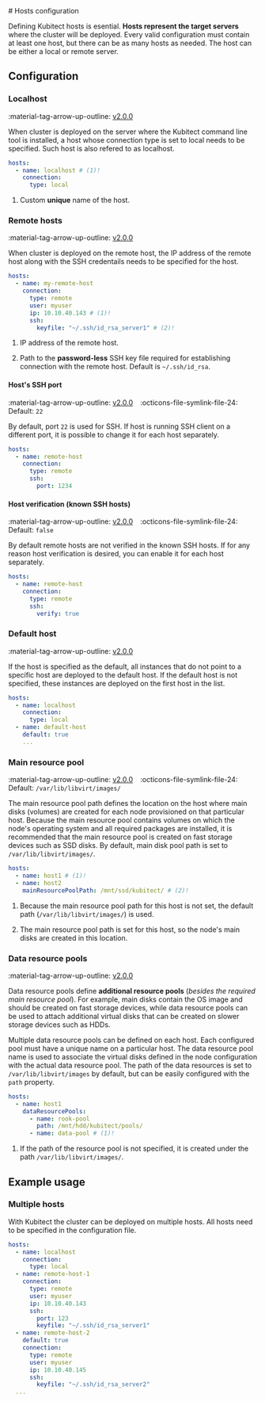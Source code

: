 [tag 2.0.0]: https://github.com/MusicDin/kubitect/releases/tag/v2.0.0

<div markdown="1" class="text-center">
# Hosts configuration
</div>

<div markdown="1" class="text-justify">

Defining Kubitect hosts is esential. 
**Hosts represent the target servers** where the cluster will be deployed.
Every valid configuration must contain at least one host, but there can be as many hosts as needed.
The host can be either a local or remote server. 

## Configuration

### Localhost

:material-tag-arrow-up-outline: [v2.0.0][tag 2.0.0]

When cluster is deployed on the server where the Kubitect command line tool is installed,
a host whose connection type is set to local needs to be specified. 
Such host is also refered to as localhost.

```yaml
hosts:
  - name: localhost # (1)!
    connection:
      type: local
``` 

1. Custom **unique** name of the host.

### Remote hosts

:material-tag-arrow-up-outline: [v2.0.0][tag 2.0.0]

When cluster is deployed on the remote host, the IP address of the remote host along with the SSH credentails needs to be specified for the host.

```yaml
hosts:
  - name: my-remote-host
    connection:
      type: remote
      user: myuser
      ip: 10.10.40.143 # (1)!
      ssh:
        keyfile: "~/.ssh/id_rsa_server1" # (2)!
```

1. IP address of the remote host.

2. Path to the **password-less** SSH key file required for establishing connection with the remote host. Default is `~/.ssh/id_rsa`.

#### Host's SSH port

:material-tag-arrow-up-outline: [v2.0.0][tag 2.0.0]
&ensp;
:octicons-file-symlink-file-24: Default: `22`

By default, port `22` is used for SSH.
If host is running SSH client on a different port, it is possible to change it for each host separately.

```yaml
hosts:
  - name: remote-host
    connection:
      type: remote
      ssh:
        port: 1234
```

#### Host verification (known SSH hosts)

:material-tag-arrow-up-outline: [v2.0.0][tag 2.0.0]
&ensp;
:octicons-file-symlink-file-24: Default: `false`

By default remote hosts are not verified in the known SSH hosts.
If for any reason host verification is desired, you can enable it for each host separately.

```yaml
hosts:
  - name: remote-host
    connection:
      type: remote
      ssh:
        verify: true
```

### Default host

:material-tag-arrow-up-outline: [v2.0.0][tag 2.0.0]

If the host is specified as the default, all instances that do not point to a specific host are deployed to the default host. 
If the default host is not specified, these instances are deployed on the first host in the list.

```yaml
hosts:
  - name: localhost
    connection:
      type: local
  - name: default-host
    default: true
    ...
```

### Main resource pool

:material-tag-arrow-up-outline: [v2.0.0][tag 2.0.0]
&ensp;
:octicons-file-symlink-file-24: Default: `/var/lib/libvirt/images/`

The main resource pool path defines the location on the host where main disks (volumes) are created for each node provisioned on that particular host.
Because the main resource pool contains volumes on which the node's operating system and all required packages are installed, it is recommended that the main resource pool is created on fast storage devices such as SSD disks.
By default, main disk pool path is set to `/var/lib/libvirt/images/`.

```yaml
hosts:
  - name: host1 # (1)!
  - name: host2 
    mainResourcePoolPath: /mnt/ssd/kubitect/ # (2)!
```

1. Because the main resource pool path for this host is not set, the default path (`/var/lib/libvirt/images/`) is used.

2. The main resource pool path is set for this host, so the node's main disks are created in this location.

### Data resource pools

:material-tag-arrow-up-outline: [v2.0.0][tag 2.0.0]

Data resource pools define **additional resource pools** (*besides the required main resource pool*).
For example, main disks contain the OS image and should be created on fast storage devices, while data resource pools can be used to attach additional virtual disks that can be created on slower storage devices such as HDDs.

Multiple data resource pools can be defined on each host.
Each configured pool must have a unique name on a particular host.
The data resource pool name is used to associate the virtual disks defined in the node configuration with the actual data resource pool.
The path of the data resources is set to `/var/lib/libvirt/images` by default, but can be easily configured with the `path` property.

```yaml
hosts:
  - name: host1
    dataResourcePools:
      - name: rook-pool
        path: /mnt/hdd/kubitect/pools/
      - name: data-pool # (1)!
```

1. If the path of the resource pool is not specified, it is created under the path `/var/lib/libvirt/images/`.

## Example usage

### Multiple hosts

With Kubitect the cluster can be deployed on multiple hosts.
All hosts need to be specified in the configuration file.

```yaml
hosts:
  - name: localhost
    connection:
      type: local
  - name: remote-host-1
    connection:
      type: remote
      user: myuser
      ip: 10.10.40.143
      ssh:
        port: 123
        keyfile: "~/.ssh/id_rsa_server1"
  - name: remote-host-2
    default: true
    connection:
      type: remote
      user: myuser
      ip: 10.10.40.145
      ssh:
        keyfile: "~/.ssh/id_rsa_server2"
  ...
```

</div>
